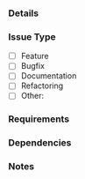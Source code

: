 ### Details

### Issue Type
- [ ] Feature
- [ ] Bugfix
- [ ] Documentation
- [ ] Refactoring
- [ ] Other:

### Requirements

### Dependencies

### Notes